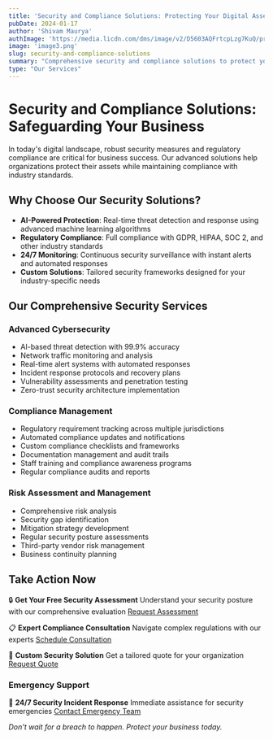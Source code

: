 ```yaml
---
title: 'Security and Compliance Solutions: Protecting Your Digital Assets'
pubDate: 2024-01-17
author: 'Shivam Maurya'
authImage: 'https://media.licdn.com/dms/image/v2/D5603AQFrtcpLzg7KuQ/profile-displayphoto-shrink_400_400/profile-displayphoto-shrink_400_400/0/1700206723492?e=1736380800&v=beta&t=zR7jQx-0QZMpLI3gI76HoEdyzyUgV_HjEMOA2_IkasE'
image: 'image3.png'
slug: security-and-compliance-solutions
summary: "Comprehensive security and compliance solutions to protect your business from digital threats while ensuring regulatory compliance."
type: "Our Services"
---
```


# Security and Compliance Solutions: Safeguarding Your Business

In today's digital landscape, robust security measures and regulatory compliance are critical for business success. Our advanced solutions help organizations protect their assets while maintaining compliance with industry standards.

## Why Choose Our Security Solutions?

- **AI-Powered Protection**: Real-time threat detection and response using advanced machine learning algorithms
- **Regulatory Compliance**: Full compliance with GDPR, HIPAA, SOC 2, and other industry standards
- **24/7 Monitoring**: Continuous security surveillance with instant alerts and automated responses
- **Custom Solutions**: Tailored security frameworks designed for your industry-specific needs

## Our Comprehensive Security Services

### Advanced Cybersecurity
- AI-based threat detection with 99.9% accuracy
- Network traffic monitoring and analysis
- Real-time alert systems with automated responses
- Incident response protocols and recovery plans
- Vulnerability assessments and penetration testing
- Zero-trust security architecture implementation

### Compliance Management
- Regulatory requirement tracking across multiple jurisdictions
- Automated compliance updates and notifications
- Custom compliance checklists and frameworks
- Documentation management and audit trails
- Staff training and compliance awareness programs
- Regular compliance audits and reports

### Risk Assessment and Management
- Comprehensive risk analysis
- Security gap identification
- Mitigation strategy development
- Regular security posture assessments
- Third-party vendor risk management
- Business continuity planning

## Take Action Now

🔒 **Get Your Free Security Assessment**
Understand your security posture with our comprehensive evaluation
[Request Assessment](#) 

📋 **Expert Compliance Consultation**
Navigate complex regulations with our experts
[Schedule Consultation](#)

💼 **Custom Security Solution**
Get a tailored quote for your organization
[Request Quote](#)

### Emergency Support
🚨 **24/7 Security Incident Response**
Immediate assistance for security emergencies
[Contact Emergency Team](#)

*Don't wait for a breach to happen. Protect your business today.*